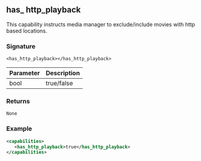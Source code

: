 ## has\_ http\_playback

This capability instructs media manager to exclude/include movies with http based locations.

### Signature

`<has_http_playback></has_http_playback>`


| Parameter | Description |
| --- | --- |
| bool | true/false |


### Returns

`None`


### Example

```xml
<capabilities>
   <has_http_playback>true</has_http_playback>
</capabilities>
```
